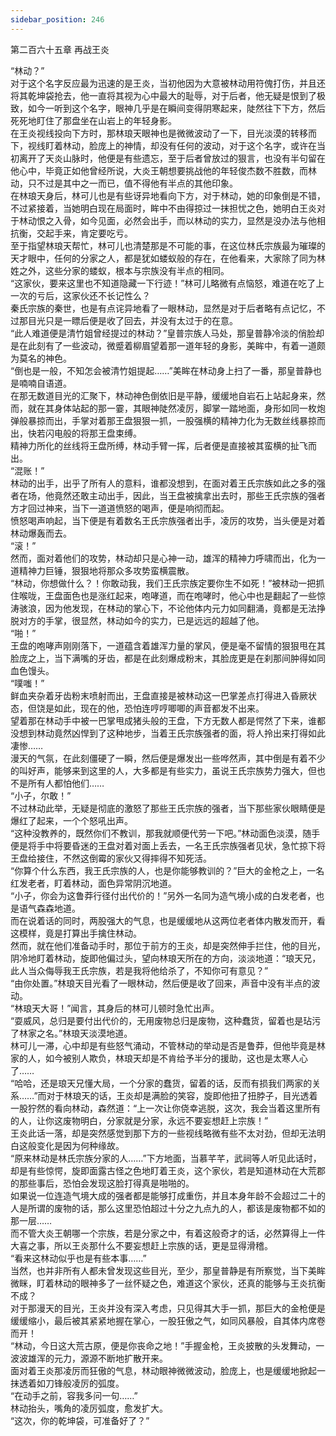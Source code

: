 ```yaml
---
sidebar_position: 246
---
```

 第二百六十五章 再战王炎


“林动？”  
对于这个名字反应最为迅速的是王炎，当初他因为大意被林动用符傀打伤，并且还将其乾坤袋抢去，他一直将其视为心中最大的耻辱，对于后者，他无疑是恨到了极致，如今一听到这个名字，眼神几乎是在瞬间变得阴寒起来，陡然往下下方，然后死死地盯住了那盘坐在山岩上的年轻身影。  
在王炎视线投向下方时，那林琅天眼神也是微微波动了一下，目光淡漠的转移而下，视线盯着林动，脸庞上的神情，却没有任何的波动，对于这个名字，或许在当初离开了天炎山脉时，他便是有些遗忘，至于后者曾放过的狠言，也没有半句留在他心中，毕竟正如他曾经所说，大炎王朝想要挑战他的年轻俊杰数不胜数，而林动，只不过是其中之一而已，值不得他有半点的其他印象。  
在林琅天身后，林可儿也是有些讶异地看向下方，对于林动，她的印象倒是不错，不过紧接着，当她明白现在局面时，眸中不由得掠过一抹担忧之色，她明白王炎对于林动恨之入骨，如今见面，必然会出手，而以林动的实力，显然是没办法与他相抗衡，交起手来，肯定要吃亏。  
至于指望林琅天帮忙，林可儿也清楚那是不可能的事，在这位林氏宗族最为璀璨的天才眼中，任何的分家之人，都是犹如蝼蚁般的存在，在他看来，大家除了同为林姓之外，这些分家的蝼蚁，根本与宗族没有半点的相同。  
“这家伙，要来这里也不知道隐藏一下行迹！”林可儿略微有点恼怒，难道在吃了上一次的亏后，这家伙还不长记性么？  
秦氏宗族的秦世，也是有点诧异地看了一眼林动，显然是对于后者略有点记忆，不过那目光只是一瞟后便是收了回去，并没有太过于的在意。  
“此人难道便是清竹姐曾经提过的林动？”皇普宗族人马处，那皇普静冷淡的俏脸却是在此刻有了一些波动，微蹙着柳眉望着那一道年轻的身影，美眸中，有着一道颇为莫名的神色。  
“倒也是一般，不知怎会被清竹姐提起……”美眸在林动身上扫了一番，那皇普静也是喃喃自语道。  
在那无数道目光的汇聚下，林动神色倒依旧是平静，缓缓地自岩石上站起身来，然而，就在其身体站起的那一霎，其眼神陡然凌厉，脚掌一踏地面，身形如同一枚炮弹般暴掠而出，手掌对着那王盘狠狠一抓，一股强横的精神力化为无数丝线暴掠而出，快若闪电般的将那王盘束缚。  
精神力所化的丝线将王盘所缚，林动手臂一挥，后者便是直接被其蛮横的扯飞而出。  
“混账！”  
林动的出手，出乎了所有人的意料，谁都没想到，在面对着王氏宗族如此之多的强者在场，他竟然还敢主动出手，因此，当王盘被擒拿出去时，那些王氏宗族的强者方才回过神来，当下一道道愤怒的喝声，便是响彻而起。  
愤怒喝声响起，当下便是有着数名王氏宗族强者出手，凌厉的攻势，当头便是对着林动爆轰而去。  
“滚！”  
然而，面对着他们的攻势，林动却只是心神一动，雄浑的精神力呼啸而出，化为一道精神力巨锤，狠狠地将那众多攻势蛮横震散。  
“林动，你想做什么？！你敢动我，我们王氏宗族定要你生不如死！”被林动一把抓住喉咙，王盘面色也是涨红起来，咆哮道，而在咆哮时，他心中也是翻起了一些惊涛骇浪，因为他发现，在林动的掌心下，不论他体内元力如同翻涌，竟都是无法挣脱对方的手掌，很显然，林动如今的实力，已是远远的超越了他。  
“啪！”  
王盘的咆哮声刚刚落下，一道蕴含着雄浑力量的掌风，便是毫不留情的狠狠甩在其脸庞之上，当下满嘴的牙齿，都是在此刻爆成粉末，其脸庞更是在刹那间肿得如同血色馒头。  
“噗嗤！”  
鲜血夹杂着牙齿粉末喷射而出，王盘直接是被林动这一巴掌差点打得进入昏厥状态，但饶是如此，现在的他，恐怕连哼哼唧唧的声音都发不出来。  
望着那在林动手中被一巴掌甩成猪头般的王盘，下方无数人都是愕然了下来，谁都没想到林动竟然凶悍到了这种地步，当着王氏宗族强者的面，将人拎出来打得如此凄惨……  
漫天的气氛，在此刻僵硬了一瞬，然后便是爆发出一些哗然声，其中倒是有着不少的叫好声，能够来到这里的人，大多都是有些实力，虽说王氏宗族势力强大，但也不是所有人都怕他们……  
“小子，尔敢！”  
不过林动此举，无疑是彻底的激怒了那些王氏宗族的强者，当下那些家伙眼睛便是爆红了起来，一个个怒吼出声。  
“这种没教养的，既然你们不教训，那我就顺便代劳一下吧。”林动面色淡漠，随手便是将手中将要昏迷的王盘对着对面上丢去，一名王氏宗族强者见状，急忙掠下将王盘给接住，不然这倒霉的家伙又得摔得不知死活。  
“你算个什么东西，我王氏宗族的人，也是你能够教训的？”巨大的金枪之上，一名红发老者，盯着林动，面色异常阴沉地道。  
“小子，你会为这鲁莽行径付出代价的！”另外一名同为造气境小成的白发老者，也是语气森森地道。  
而在说着话的同时，两股强大的气息，也是缓缓地从这两位老者体内散发而开，看这模样，竟是打算出手擒住林动。  
然而，就在他们准备动手时，那位于前方的王炎，却是突然伸手拦住，他的目光，阴冷地盯着林动，旋即他偏过头，望向林琅天所在的方向，淡淡地道：“琅天兄，此人当众侮辱我王氏宗族，若是我将他给杀了，不知你可有意见？”  
“由你处置。”林琅天目光看了一眼林动，然后便是收了回来，声音中没有半点的波动。  
“林琅天大哥！”闻言，其身后的林可儿顿时急忙出声。  
“耍威风，总归是要付出代价的，无用废物总归是废物，这种蠢货，留着也是玷污了林家之名。”林琅天淡漠地道。  
林可儿一滞，心中却是有些怒气涌动，不管林动的举动是否是鲁莽，但他毕竟是林家的人，如今被别人欺负，林琅天却是不肯给予半分的援助，这也是太寒人心了……  
“哈哈，还是琅天兄懂大局，一个分家的蠢货，留着的话，反而有损我们两家的关系……”而对于林琅天的话，王炎却是满脸的笑容，旋即他扭了扭脖子，目光透着一股狞然的看向林动，森然道：“上一次让你侥幸逃脱，这次，我会当着这里所有的人，让你这废物明白，分家就是分家，永远不要妄想赶上宗族！”  
王炎此话一落，却是突然感觉到那下方的一些视线略微有些不太对劲，但却无法明白这般变化是因为何种缘故。  
“原来林动是林氏宗族分家的人……”下方地面，当慕芊芊，武祠等人听见此话时，却是有些惊愕，旋即面露古怪之色地盯着王炎，这个家伙，若是知道林动在大荒郡的那些事后，恐怕会发现这脸打得真是啪啪的。  
如果说一位连造气境大成的强者都是能够打成重伤，并且本身年龄不会超过二十的人是所谓的废物的话，那么这里恐怕超过十分之九点九的人，都该是废物都不如的那一层……  
而不管大炎王朝哪一个宗族，若是分家之中，有着这般奇才的话，必然算得上一件大喜之事，所以王炎那什么不要妄想赶上宗族的话，更是显得滑稽。  
“看来这林动似乎也是有些本事……”  
当然，也并非所有人都未曾发现这些目光，至少，那皇普静是有所察觉，当下美眸微眯，盯着林动的眼神多了一丝怀疑之色，难道这个家伙，还真的能够与王炎抗衡不成？  
对于那漫天的目光，王炎并没有深入考虑，只见得其大手一抓，那巨大的金枪便是缓缓缩小，最后被其紧紧地握在掌心，一股狂傲之气，如同风暴般，自其体内席卷而开！  
“林动，今日这大荒古原，便是你丧命之地！”手握金枪，王炎披散的头发舞动，一波波雄浑的元力，源源不断地扩散开来。  
面对着王炎那凌厉而狂傲的气息，林动眼神微微波动，脸庞上，也是缓缓地掀起一抹透着如刀锋般凌厉的弧度。  
“在动手之前，容我多问一句……”  
林动抬头，嘴角的凌厉弧度，愈发扩大。  
“这次，你的乾坤袋，可准备好了？”  
  
  
